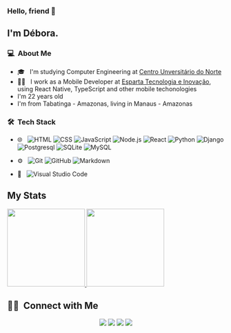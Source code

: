 ### Hello, friend 👋

## I'm Débora.

### 💻 &nbsp;About Me 

- 🎓 &nbsp; I'm studying Computer Engineering at [Centro Unversitário do Norte](https://www.uninorte.com.br/)
- 👩‍💻 &nbsp; I work as a Mobile Developer at [Esparta Tecnologia e Inovação](https://esparta.io/), using React Native, TypeScript and other mobile techonologies
- I'm 22 years old
- I'm from Tabatinga - Amazonas, living in Manaus - Amazonas


### 🛠 &nbsp;Tech Stack

- 🌐 &nbsp;
  ![HTML](https://img.shields.io/badge/-HTML-333333?style=flat&logo=HTML5)
  ![CSS](https://img.shields.io/badge/-CSS-333333?style=flat&logo=CSS3&logoColor=1572B6)
  ![JavaScript](https://img.shields.io/badge/-JavaScript-333333?style=flat&logo=javascript)
  ![Node.js](https://img.shields.io/badge/-Node.js-333333?style=flat&logo=node.js)
  ![React](https://img.shields.io/badge/-React-333333?style=flat&logo=react)
  ![Python](https://img.shields.io/badge/-Python-333333?style=flat&logo=python)
  ![Django](https://img.shields.io/badge/-Django-333333?style=flat&logo=Django)
  ![Postgresql](https://img.shields.io/badge/-PostgreSQL-333333?style=flat&logo=Postgresql)
  ![SQLite](https://img.shields.io/badge/-SQLite-333333?style=flat&logo=SQLite)
  ![MySQL](https://img.shields.io/badge/-MySQL-333333?style=flat&logo=MySQL)

- ⚙️ &nbsp;
  ![Git](https://img.shields.io/badge/-Git-333333?style=flat&logo=git)
  ![GitHub](https://img.shields.io/badge/-GitHub-333333?style=flat&logo=github)
  ![Markdown](https://img.shields.io/badge/-Markdown-333333?style=flat&logo=markdown)
- 🔧 &nbsp;
  ![Visual Studio Code](https://img.shields.io/badge/-Visual%20Studio%20Code-333333?style=flat&logo=visual-studio-code&logoColor=007ACC)

## My Stats
<p>
<a href="https://github.com/deboralbarros">
  <img height="180em" src="https://github-readme-stats.vercel.app/api?username=deboralbarros&show_icons=true&theme=radical" />
  <img height="180em" src="https://github-readme-stats-eight-theta.vercel.app/api/top-langs/?username=deboralbarros&theme=radical&layout=compact&exclude_lang=java+r" />
</a>
</p>


##  🤝🏻 &nbsp;Connect with Me

<p align="center">
<a href="https://www.linkedin.com/in/debora-lbarros" target="_blank"><img src="https://img.shields.io/badge/-D%C3%A9bora%20Barros-0077B5?style=flat-square&logo=Linkedin&logoColor=white"/></a>
<a target="_blank" href="mailto:debora12barros@gamil.com"><img src="https://img.shields.io/badge/-debora12barros@gmail.com-D14836?style=flat-square&logo=Gmail&logoColor=white"/></a>
<a target="_blank" href="https://instagram.com/_d3bz_"><img src="https://img.shields.io/badge/@_d3bz_-4C64D0?style=flat-square&logo=Instagram&logoColor=white"/></a>
<a target="_blank" href="https://www.youtube.com/channel/UCyUwdwpI_jaoiwFOzCbK69g"><img src="https://img.shields.io/badge/D%C3%A9bora%20Barros-FF0000?style=flat-square&logo=Youtube&logoColor=white"/>
</a>
</p>
